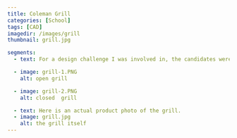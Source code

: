 ```yaml
---
title: Coleman Grill
categories: [School]
tags: [CAD]
imagedir: /images/grill
thumbnail: grill.jpg

segments:
  - text: For a design challenge I was involved in, the candidates were asked to model a particular Coleman grill model in Solidworks. Here was my take on it. 

  - image: grill-1.PNG
    alt: open grill

  - image: grill-2.PNG
    alt: closed  grill

  - text: Here is an actual product photo of the grill.
  - image: grill.jpg
    alt: the grill itself
---
```

